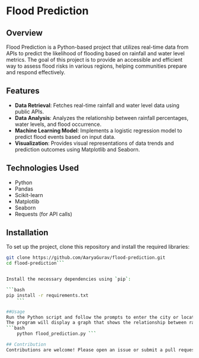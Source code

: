 
# Flood Prediction

## Overview
Flood Prediction is a Python-based project that utilizes real-time data from APIs to predict the likelihood of flooding based on rainfall and water level metrics. The goal of this project is to provide an accessible and efficient way to assess flood risks in various regions, helping communities prepare and respond effectively.

## Features
- **Data Retrieval**: Fetches real-time rainfall and water level data using public APIs.
- **Data Analysis**: Analyzes the relationship between rainfall percentages, water levels, and flood occurrence.
- **Machine Learning Model**: Implements a logistic regression model to predict flood events based on input data.
- **Visualization**: Provides visual representations of data trends and prediction outcomes using Matplotlib and Seaborn.

## Technologies Used
- Python
- Pandas
- Scikit-learn
- Matplotlib
- Seaborn
- Requests (for API calls)

## Installation
To set up the project, clone this repository and install the required libraries:

```bash
git clone https://github.com/AaryaGurav/flood-prediction.git
cd flood-prediction```


Install the necessary dependencies using `pip`:

```bash
pip install -r requirements.txt
    ```

##Usage
Run the Python script and follow the prompts to enter the city or location for rainfall and water level checks.
The program will display a graph that shows the relationship between rainfall percentage/water levels and the flood prediction, including a marker for the current conditions. The program will retrieve the data from the API, make predictions using the logistic regression model, and display the result (whether a flood is expected or not):
```bash
    python flood_prediction.py ```

## Contribution
Contributions are welcome! Please open an issue or submit a pull request for any improvements or features you'd like to see.
 





